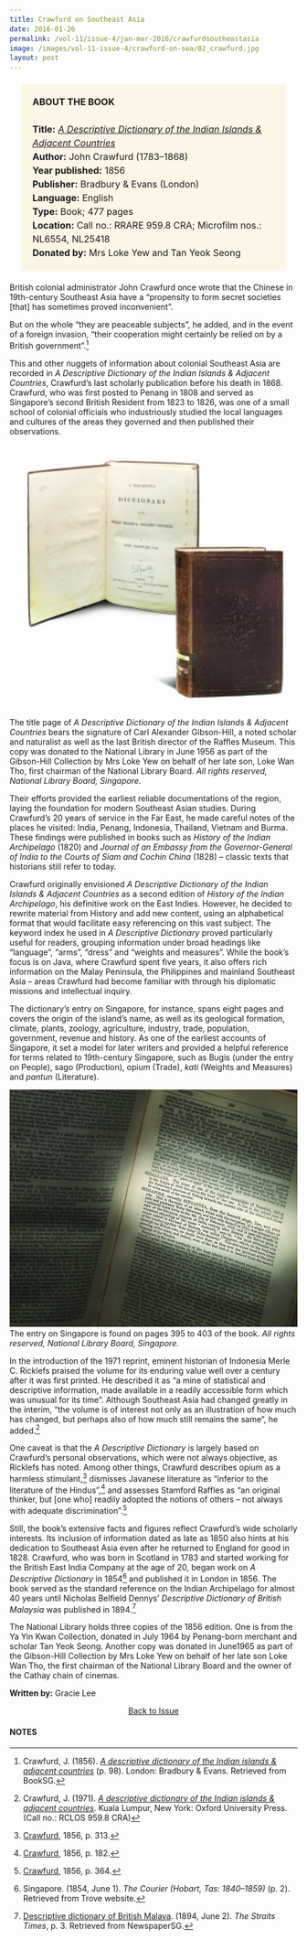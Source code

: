 ```yaml
---
title: Crawfurd on Southeast Asia
date: 2016-01-26
permalink: /vol-11/issue-4/jan-mar-2016/crawfurdsoutheastasia
image: /images/vol-11-issue-4/crawfurd-on-sea/02_crawfurd.jpg
layout: post
---
```

<span style="background-colour: #fdf5e6; padding: 20px; margin: 20px; background:#fdf5e6; display:block; font-size:1rem; line-height:1.5rem;"><b>ABOUT THE BOOK</b>
<br><br>
	<b>Title:</b> <i><a href="https://eresources.nlb.gov.sg/printheritage/detail/2f493163-969c-482a-aa4d-982efd9c5e7b.aspx">A Descriptive Dictionary of the Indian Islands & Adjacent Countries</a></i>
<br>
<b>Author:</b> John Crawfurd (1783–1868)
<br>
<b>Year published:</b> 1856
<br>
<b>Publisher:</b> Bradbury & Evans (London)
<br>
<b>Language:</b> English
<br>
<b>Type:</b> Book; 477 pages
<br>
<b>Location:</b> Call no.: RRARE 959.8 CRA; Microfilm nos.: NL6554, NL25418
<br>
<b>Donated by:</b> Mrs Loke Yew and Tan Yeok Seong</span>

British colonial administrator John Crawfurd once wrote that the Chinese in 19th-century Southeast Asia have a “propensity to form secret societies [that] has sometimes proved inconvenient”.

But on the whole “they are peaceable subjects”, he added, and in the event of a foreign invasion, “their cooperation might certainly be relied on by a British government”.[^1]

This and other nuggets of information about colonial Southeast Asia are recorded in *A Descriptive Dictionary of the Indian Islands & Adjacent Countries*, Crawfurd’s last scholarly publication before his death in 1868. Crawfurd, who was first posted to Penang in 1808 and served as Singapore’s second British Resident from 1823 to 1826, was one of a small school of colonial officials who industriously studied the local languages and cultures of the areas they governed and then published their observations.

<div style="background-color: white;"><img style="width:600px" src="/images/vol-11-issue-4/crawfurd-on-sea/02_crawfurd.jpg">The title page of <i>A Descriptive Dictionary of the Indian Islands & Adjacent Countries</i> bears the signature of Carl Alexander Gibson-Hill, a noted scholar and naturalist as well as the last British director of the Raffles Museum. This copy was donated to the National Library in June 1956 as part of the Gibson-Hill Collection by Mrs Loke Yew on behalf of her late son, Loke Wan Tho, first chairman of the National Library Board. <i>All rights reserved, National Library Board, Singapore.</i></div>

Their efforts provided the earliest reliable documentations of the region, laying the foundation for modern Southeast Asian studies. During Crawfurd’s 20 years of service in the Far East, he made careful notes of the places he visited: India, Penang, Indonesia, Thailand, Vietnam and Burma. These findings were published in books such as *History of the Indian Archipelago* (1820) and *Journal of an Embassy from the Governor-General of India to the Courts of Siam and Cochin China* (1828) – classic texts that historians still refer to today.

Crawfurd originally envisioned *A Descriptive Dictionary of the Indian Islands & Adjacent Countries* as a second edition of *History of the Indian Archipelago*, his definitive work on the East Indies. However, he decided to rewrite material from History and add new content, using an alphabetical format that would facilitate easy referencing on this vast subject. The keyword index he used in *A Descriptive Dictionary* proved particularly useful for readers, grouping information under broad headings like “language”, “arms”, “dress” and “weights and measures”. While the book’s focus is on Java, where Crawfurd spent five years, it also offers rich information on the Malay Peninsula, the Philippines and mainland Southeast Asia – areas Crawfurd had become familiar with through his diplomatic missions and intellectual inquiry.

The dictionary’s entry on Singapore, for instance, spans eight pages and covers the origin of the island’s name, as well as its geological formation, climate, plants, zoology, agriculture, industry, trade, population, government, revenue and history. As one of the earliest accounts of Singapore, it set a model for later writers and provided a helpful reference for terms related to 19th-century Singapore, such as Bugis (under the entry on People), sago (Production), opium (Trade), *kati* (Weights and Measures) and *pantun* (Literature).

<div style="background-color: white;"><img style="width:700px" src="/images/vol-11-issue-4/crawfurd-on-sea/01_crawfurd.jpg">The entry on Singapore is found on pages 395 to 403 of the book. <i>All rights reserved, National Library Board, Singapore.</i></div>

In the introduction of the 1971 reprint, eminent historian of Indonesia Merle C. Ricklefs praised the volume for its enduring value well over a century after it was first printed. He described it as “a mine of statistical and descriptive information, made available in a readily accessible form which was unusual for its time”. Although Southeast Asia had changed greatly in the interim, “the volume is of interest not only as an illustration of how much has changed, but perhaps also of how much still remains the same”, he added.[^2]

One caveat is that the *A Descriptive Dictionary* is largely based on Crawfurd’s personal observations, which were not always objective, as Ricklefs has noted. Among other things, Crawfurd describes opium as a harmless stimulant,[^3] dismisses Javanese literature as “inferior to the literature of the Hindus”,[^4] and assesses Stamford Raffles as “an original thinker, but [one who] readily adopted the notions of others – not always with adequate discrimination”.[^5]

Still, the book’s extensive facts and figures reflect Crawfurd’s wide scholarly interests. Its inclusion of information dated as late as 1850 also hints at his dedication to Southeast Asia even after he returned to England for good in 1828. Crawfurd, who was born in Scotland in 1783 and started working for the British East India Company at the age of 20, began work on *A Descriptive Dictionary* in 1854[^6] and published it in London in 1856. The book served as the standard reference on the Indian Archipelago for almost 40 years until Nicholas Belfield Dennys’ *Descriptive Dictionary of British Malaysia* was published in 1894.[^7]

The National Library holds three copies of the 1856 edition. One is from the Ya Yin Kwan Collection, donated in July 1964 by Penang-born merchant and scholar Tan Yeok Seong. Another copy was donated in June1965 as part of the Gibson-Hill Collection by Mrs Loke Yew on behalf of her late son Loke Wan Tho, the first chairman of the National Library Board and the owner of the Cathay chain of cinemas.

**Written by:** Gracie Lee

<a href="/vol-11/issue-4/jan-mar-2016/"><center>Back to Issue</center></a>

#### **NOTES**

[^1]:Crawfurd, J. (1856). *[A descriptive dictionary of the Indian islands & adjacent countries](http://eservice.nlb.gov.sg/item_holding_s.aspx?bid=77333)* (p. 98). London: Bradbury & Evans. Retrieved from BookSG.

[^2]:Crawfurd, J. (1971). *[A descriptive dictionary of the Indian islands & adjacent countries](http://eservice.nlb.gov.sg/item_holding_s.aspx?bid=77333)*. Kuala Lumpur, New York: Oxford University Press. (Call no.: RCLOS 959.8 CRA) 

[^3]:[Crawfurd](http://eresources.nlb.gov.sg/printheritage/detail/2f493163-969c-482a-aa4d-982efd9c5e7b.aspx), 1856, p. 313.

[^4]:[Crawfurd](http://eresources.nlb.gov.sg/printheritage/detail/2f493163-969c-482a-aa4d-982efd9c5e7b.aspx), 1856, p. 182.

[^5]:[Crawfurd](http://eresources.nlb.gov.sg/printheritage/detail/2f493163-969c-482a-aa4d-982efd9c5e7b.aspx), 1856, p. 364.

[^6]:Singapore. (1854, June 1). *The Courier (Hobart, Tas: 1840–1859)* (p. 2). Retrieved from Trove website.

[^7]:[Descriptive dictionary of British Malaya](http://eresources.nlb.gov.sg/newspapers/Digitised/Article/straitstimes18940602-1.2.51). (1894, June 2). *The Straits Times*, p. 3. Retrieved from NewspaperSG.